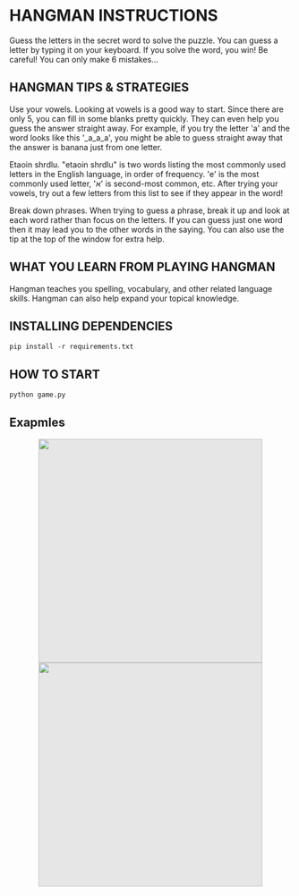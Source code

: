 # HANGMAN INSTRUCTIONS
Guess the letters in the secret word to solve the puzzle. You can guess a letter by typing it on your keyboard. If you solve the word, you win! Be careful! You can only make 6 mistakes...

## HANGMAN TIPS & STRATEGIES
Use your vowels. Looking at vowels is a good way to start. Since there are only 5, you can fill in some blanks pretty quickly. They can even help you guess the answer straight away. For example, if you try the letter 'a' and the word looks like this '_a_a_a', you might be able to guess straight away that the answer is banana just from one letter.

Etaoin shrdlu. "etaoin shrdlu" is two words listing the most commonly used letters in the English language, in order of frequency. 'e' is the most commonly used letter, 'א' is second-most common, etc. After trying your vowels, try out a few letters from this list to see if they appear in the word!

Break down phrases. When trying to guess a phrase, break it up and look at each word rather than focus on the letters. If you can guess just one word then it may lead you to the other words in the saying. You can also use the tip at the top of the window for extra help.
 
## WHAT YOU LEARN FROM PLAYING HANGMAN
Hangman teaches you spelling, vocabulary, and other related language skills. Hangman can also help expand your topical knowledge.


## INSTALLING DEPENDENCIES
    pip install -r requirements.txt

## HOW TO START
    python game.py


## Exapmles
<img style="display: block;-webkit-user-select: none;margin: auto;background-color: hsl(0, 0%, 90%);transition: background-color 300ms;" src="https://lh3.googleusercontent.com/8JedxhjFD0GujfUh0qkcAtiOCjIKhkm6P6DNSj3SbeExV1SFJZb_Iqx4Wrt4Gdh43oKKdNftwp9NsqSqmDNDJ6a83G7SRwXjaC0jD2sT8GLu3WVfKN6Z6_PGi9hmAaXPYWsGz_1005uGgv5zvvD5bY78zxEImBlvtq6trnAxo75oS2WCCCMJqNI1tHqrVQGFQH1z1_sK42vLbPxO4pOZvQHcuE3jQwUO7mRRrMbel3vQYQlpsOz79QA3cBScUbnlGqgivFw1Fn99QDrmXQIOuBs_GJ6PWZnNDgQb3PUu0edO3Ms-QJcfdevs-MOjOU5HiC6N2HntOy9JJ9u5KW91oAEwjCrgql5S_RrELnn9QjAVltTIPL6EtgTZpM7N13j5-uiefd2tk_6jl85_mt1KBQle3yXQRcN19QNX7iezoUnfdi_GaekOHVqcCcXIjyJjyHFtd8r9Y040WNmPSMRd01YVVA6wQOtAn1A5MuP450Ly7y-rWiwOu6YpSl40nM-AhsT59oWltWbjxvE2CZ7d12cRZUASlIYgZ9zGyomtYinQ9c_9EXh74963rckWB2WCzCP__lzhKn4Sfzz78UTYx08DV4OctA_Z-pq7V4tQpqwU2MqAHbAGvN85c3W_gjDC4B0MtipYSx0MLVEagWPTlP6UB38pIoGouceUT-MZ0mzKivi8PQeVOLuNKQ4kBtJfNwq7z_8u3WLNeZ5AeurFlS0ZhTLVhcXrfIuJR9T0QciFAa8hYn2jZFPdScEg=w640-h588-no" height="400">

<img style="display: block;-webkit-user-select: none;margin: auto;background-color: hsl(0, 0%, 90%);transition: background-color 300ms;" src="https://lh3.googleusercontent.com/K2Wstl9fogIv7kKmKlWCc9G4n_I8Bt14RINpaFF8Q0qYtHM2Jai0eTyofEGjKp04BgZQQeYs6i-vcHWKWIwJMi0MBfSpwFX8JN_K7WcB6A_TDeu7wPL0GeGMFwYY3k7xGUVjI7Tiq51zi4ZoxaaT51lzpV8m12byVwvPI7uQAwHHu4t877wxXEjKvfgpC00kbrtCqpvwnlj8Y_EPxBXOjuSjTfanRaL2yDwrB-_sw3dj4uVOI2uaSrkMGLokJYqBkN_4QcMRdxj3THsMlI58q-XYOujibIhWphbuzbUfN5NNqbhGBaHR_dy7CHXUB5lgpuC-VylsmBgIxFhfmfm1qCuTHGhuYPXkMXlSSnrGf3AIM8fl8V-PWhOxG2DGbYFjHTU3GHN6q8VrgI7c_IsgTsPEYWrFvIJuIcmd16Eikvs-OTWWtLLwuN8uYn1v0ybDdMOE0oQ5Gwvt6qifKoQJBU2b6r4VP5d5FKmmCiBitLBVI8SpTacs7fwhEsez_OCE0NGzC-76LVakvxiAVhaFoDDJOUPiPJex0IksaQlt0szqnBB-TwNLk0Nb6TBPCOewHHINePRG_RcqXvNU8W5z2-scT9XfbWMXertQ_j-Wy5OqOxtpvWoqOskqrNIExa3YRCRt-3orhEcI3PoagJNNw2bJNqUS2Qv1tkg5NIV-Vob7VJB5KADT3fB3xhrcgAgMUw3W7vs5JXLpx9YWNSwgcJ-q27_19h6CXS39v5SIom-oDL41sEr9GSUDVlyN=w429-h456-no" width="400">
